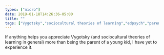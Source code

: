 ```yaml
---
types: ["micro"]
date: 2019-01-18T14:26:36-05:00
title: ""
tags: ["Vygotsky","sociocultural theories of learning","edpsych","parenting"]
---
```

If anything helps you appreciate Vygotsky (and sociocultural theories of learning in general) more than being the parent of a young kid, I have yet to experience it.
